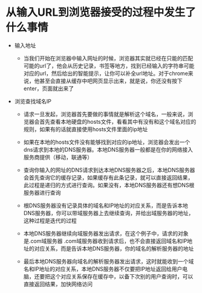 # 从输入URL到浏览器接受的过程中发生了什么事情

* 输入地址 
    - 当我们开始在浏览器中输入网址的时候，浏览器其实就已经在只能的匹配可能的url了，他会从历史记录，书签等地方，找到已经输入的字符串可能对应的url，然后给出的智能提示，让你可以补全url地址。对于chrome来说，他甚至会直接从缓存中吧网页显示出来，就是说，你还没有按下enter，页面就出来了

* 浏览查找域名IP
    - 请求一旦发起，浏览器首先要做的事情就是解析这个域名，一般来说，浏览器会首先查看本地硬盘的hosts文件，看看其中有没有和这个域名对应的规则，如果有的话就直接使用hosts文件里面的ip地址

    - 如果在本地的hosts文件没有能够找到对应的ip地址，浏览器会发出一个dns请求到本地的DNS服务器。本地DNS服务器一般都是在你的网络接入服务商提供（移动，联通等）
    
    - 查询你输入的网址的DNS请求到达本地DNS服务器之后，本地DNS服务器会首先查询它的缓存记录，如果缓存有此条记录，就可以直接返回结果，此过程是递归的方式进行查询。如果没有，本地DNS服务器还有想DNS根服务器进行查询

    - 根DNS服务器没有记录具体的域名和IP地址的对应关系，而是告诉本地DNS服务器，你可以带域服务器上去继续查询，并给出域服务器的地址，这种过程是迭代的过程

    - 本地DNS服务器继续向域服务器发出请求，在这个例子中，请求的对象是.com域服务器 .com域服务器收到请求后，也不会直接返回域名和IP地址的对应关系，而是告诉本地DNS服务器，你的域名的解析服务器的地址

    - 最后本地DNS服务器向域名的解析服务器发出请求，这时就能收到一个域名和IP地址的对应关系，本地DNS服务器不仅要把IP地址返回给用户电脑，还要把这个对应关系保存在缓存中，以备下次别的用户查询时，可以直接返回结果，加快网络访问